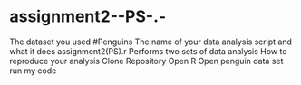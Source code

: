 # assignment2--PS-.-
The dataset you used
#Penguins
The name of your data analysis script and what it does
assignment2(PS).r 
Performs two sets of data analysis
 How to reproduce your analysis
 Clone Repository
 Open R
 Open penguin data set 
 run my code